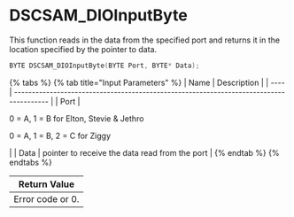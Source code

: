 # DSCSAM\_DIOInputByte

This function reads in the data from the specified port and returns it in the location specified by the pointer to data.

```c
BYTE DSCSAM_DIOInputByte(BYTE Port, BYTE* Data);
```

{% tabs %}
{% tab title="Input Parameters" %}
| Name | Description                                                                             |
| ---- | --------------------------------------------------------------------------------------- |
| Port | <p>0 = A, 1 = B for Elton, Stevie &#x26; Jethro</p><p>0 = A, 1 = B, 2 = C for Ziggy</p> |
| Data | pointer to receive the data read from the port                                          |
{% endtab %}
{% endtabs %}

| Return Value     |
| ---------------- |
| Error code or 0. |
